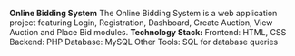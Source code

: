 ****Online Bidding System****
The Online Bidding System is a web application project featuring Login, Registration, Dashboard, Create Auction, View Auction and Place Bid modules.
**Technology Stack:**
Frontend: HTML, CSS
Backend: PHP
Database: MySQL
Other Tools: SQL for database queries
